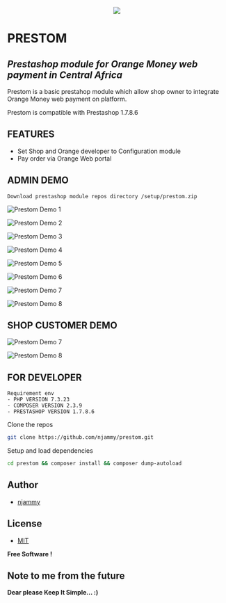 <p align="center">
  <img src="./demo_img/banner.png" position="center">
</p>

# PRESTOM

## _Prestashop module for Orange Money web payment in Central Africa_

Prestom is a basic prestahop module which allow shop owner to integrate Orange Money web payment on platform.

Prestom is compatible with Prestashop 1.7.8.6

## FEATURES

- Set Shop and Orange developer to Configuration module
- Pay order via Orange Web portal

## ADMIN DEMO

    Download prestashop module repos directory /setup/prestom.zip

![Prestom Demo 1](./demo_img/demo_1.png)

![Prestom Demo 2](./demo_img/demo_2.png)

![Prestom Demo 3](./demo_img/demo_3.png)

![Prestom Demo 4](./demo_img/demo_4.png)

![Prestom Demo 5](./demo_img/demo_5.png)

![Prestom Demo 6](./demo_img/demo_6.png)

![Prestom Demo 7](./demo_img/demo_7.png)

![Prestom Demo 8](./demo_img/demo_8.png)

## SHOP CUSTOMER DEMO

![Prestom Demo 7](./demo_img/demo_9.png)

![Prestom Demo 8](./demo_img/demo_10.png)

## FOR DEVELOPER

    Requirement env
    - PHP VERSION 7.3.23
    - COMPOSER VERSION 2.3.9
    - PRESTASHOP VERSION 1.7.8.6

Clone the repos
```sh
git clone https://github.com/njammy/prestom.git
```

Setup and load dependencies
```sh
cd prestom && composer install && composer dump-autoload
```

## Author

- [njammy](https://github.com/njammy)

## License

- [MIT](./LICENSE)

**Free Software !**

## Note to me from the future

**Dear please Keep It Simple... :)**